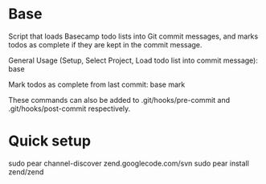# Base #

Script that loads Basecamp todo lists into Git commit messages, and marks todos as complete if they are kept in the commit message.

General Usage (Setup, Select Project, Load todo list into commit message):
    base

Mark todos as complete from last commit:
	base mark
	
These commands can also be added to .git/hooks/pre-commit and .git/hooks/post-commit respectively.

# Quick setup #

sudo pear channel-discover zend.googlecode.com/svn
sudo pear install zend/zend
